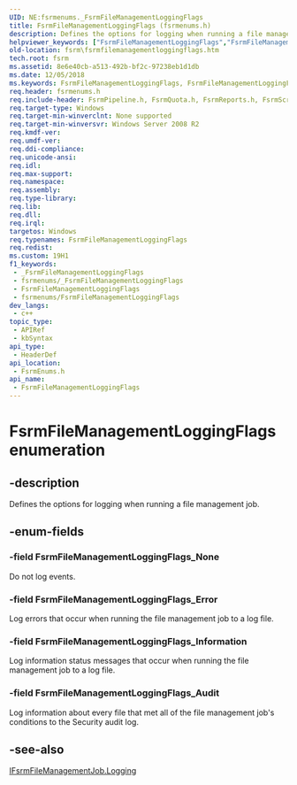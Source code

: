 ```yaml
---
UID: NE:fsrmenums._FsrmFileManagementLoggingFlags
title: FsrmFileManagementLoggingFlags (fsrmenums.h)
description: Defines the options for logging when running a file management job.
helpviewer_keywords: ["FsrmFileManagementLoggingFlags","FsrmFileManagementLoggingFlags enumeration [File Server Resource Manager]","FsrmFileManagementLoggingFlags_Audit","FsrmFileManagementLoggingFlags_Error","FsrmFileManagementLoggingFlags_Information","FsrmFileManagementLoggingFlags_None","fs.fsrmfilemanagementloggingflags","fsrm.fsrmfilemanagementloggingflags","fsrmenums/FsrmFileManagementLoggingFlags","fsrmenums/FsrmFileManagementLoggingFlags_Audit","fsrmenums/FsrmFileManagementLoggingFlags_Error","fsrmenums/FsrmFileManagementLoggingFlags_Information","fsrmenums/FsrmFileManagementLoggingFlags_None"]
old-location: fsrm\fsrmfilemanagementloggingflags.htm
tech.root: fsrm
ms.assetid: 8e6e40cb-a513-492b-bf2c-97238eb1d1db
ms.date: 12/05/2018
ms.keywords: FsrmFileManagementLoggingFlags, FsrmFileManagementLoggingFlags enumeration [File Server Resource Manager], FsrmFileManagementLoggingFlags_Audit, FsrmFileManagementLoggingFlags_Error, FsrmFileManagementLoggingFlags_Information, FsrmFileManagementLoggingFlags_None, fs.fsrmfilemanagementloggingflags, fsrm.fsrmfilemanagementloggingflags, fsrmenums/FsrmFileManagementLoggingFlags, fsrmenums/FsrmFileManagementLoggingFlags_Audit, fsrmenums/FsrmFileManagementLoggingFlags_Error, fsrmenums/FsrmFileManagementLoggingFlags_Information, fsrmenums/FsrmFileManagementLoggingFlags_None
req.header: fsrmenums.h
req.include-header: FsrmPipeline.h, FsrmQuota.h, FsrmReports.h, FsrmScreen.h
req.target-type: Windows
req.target-min-winverclnt: None supported
req.target-min-winversvr: Windows Server 2008 R2
req.kmdf-ver: 
req.umdf-ver: 
req.ddi-compliance: 
req.unicode-ansi: 
req.idl: 
req.max-support: 
req.namespace: 
req.assembly: 
req.type-library: 
req.lib: 
req.dll: 
req.irql: 
targetos: Windows
req.typenames: FsrmFileManagementLoggingFlags
req.redist: 
ms.custom: 19H1
f1_keywords:
 - _FsrmFileManagementLoggingFlags
 - fsrmenums/_FsrmFileManagementLoggingFlags
 - FsrmFileManagementLoggingFlags
 - fsrmenums/FsrmFileManagementLoggingFlags
dev_langs:
 - c++
topic_type:
 - APIRef
 - kbSyntax
api_type:
 - HeaderDef
api_location:
 - FsrmEnums.h
api_name:
 - FsrmFileManagementLoggingFlags
---
```


# FsrmFileManagementLoggingFlags enumeration


## -description

Defines the options for logging when running a file management job.

## -enum-fields

### -field FsrmFileManagementLoggingFlags_None

Do not log events.

### -field FsrmFileManagementLoggingFlags_Error

Log errors that occur when running the file management job to a log file.

### -field FsrmFileManagementLoggingFlags_Information

Log information status messages that occur when running the file management job to a log file.

### -field FsrmFileManagementLoggingFlags_Audit

Log information about every file that met all of the file management job's conditions to the Security audit 
      log.

## -see-also

<a href="https://docs.microsoft.com/previous-versions/windows/desktop/api/fsrmreports/nf-fsrmreports-ifsrmfilemanagementjob-get_logging">IFsrmFileManagementJob.Logging</a>

